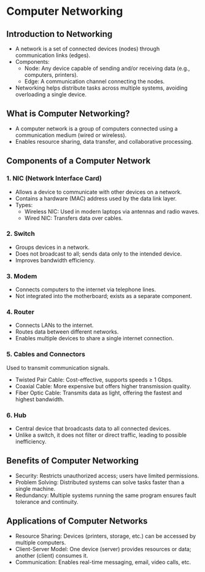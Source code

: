 # Computer Networking

## Introduction to Networking

- A network is a set of connected devices (nodes) through communication links (edges).
- Components:
  - Node: Any device capable of sending and/or receiving data (e.g., computers, printers).
  - Edge: A communication channel connecting the nodes.
- Networking helps distribute tasks across multiple systems, avoiding overloading a single device.

## What is Computer Networking?

- A computer network is a group of computers connected using a communication medium (wired or wireless).
- Enables resource sharing, data transfer, and collaborative processing.

## Components of a Computer Network

### 1. NIC (Network Interface Card)

- Allows a device to communicate with other devices on a network.
- Contains a hardware (MAC) address used by the data link layer.
- Types:
  - Wireless NIC: Used in modern laptops via antennas and radio waves.
  - Wired NIC: Transfers data over cables.

### 2. Switch

- Groups devices in a network.
- Does not broadcast to all; sends data only to the intended device.
- Improves bandwidth efficiency.

### 3. Modem

- Connects computers to the internet via telephone lines.
- Not integrated into the motherboard; exists as a separate component.

### 4. Router

- Connects LANs to the internet.
- Routes data between different networks.
- Enables multiple devices to share a single internet connection.

### 5. Cables and Connectors

Used to transmit communication signals.
- Twisted Pair Cable: Cost-effective, supports speeds ≥ 1 Gbps.
- Coaxial Cable: More expensive but offers higher transmission quality.
- Fiber Optic Cable: Transmits data as light, offering the fastest and highest bandwidth.

### 6. Hub

- Central device that broadcasts data to all connected devices.
- Unlike a switch, it does not filter or direct traffic, leading to possible inefficiency.

## Benefits of Computer Networking

- Security: Restricts unauthorized access; users have limited permissions.
- Problem Solving: Distributed systems can solve tasks faster than a single machine.
- Redundancy: Multiple systems running the same program ensures fault tolerance and continuity.

## Applications of Computer Networks

- Resource Sharing: Devices (printers, storage, etc.) can be accessed by multiple computers.
- Client-Server Model: One device (server) provides resources or data; another (client) consumes it.
- Communication: Enables real-time messaging, email, video calls, etc.

